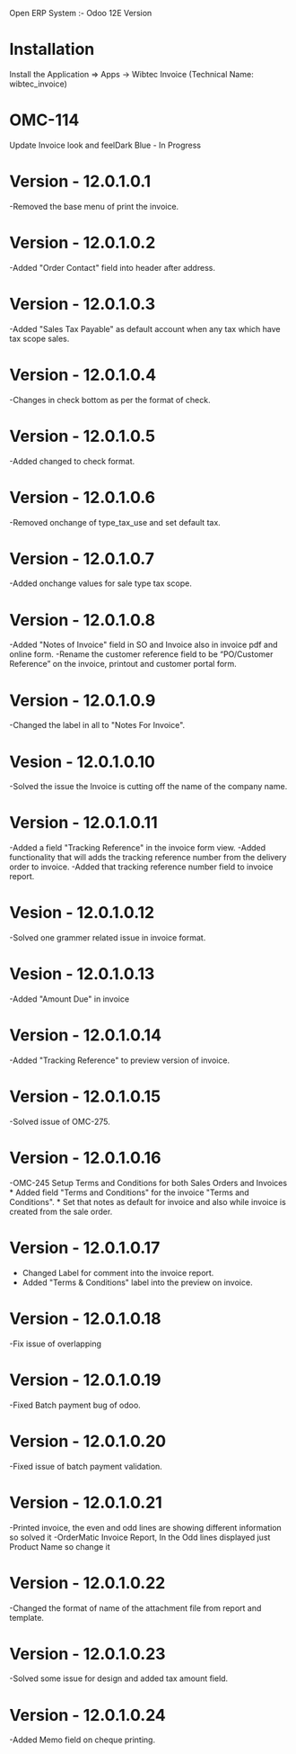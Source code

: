 Open ERP System :- Odoo 12E Version 

Installation 
============
Install the Application => Apps -> Wibtec Invoice (Technical Name: wibtec_invoice)

OMC-114 
====================
Update Invoice look and feelDark Blue - In Progress

Version - 12.0.1.0.1
=========================
-Removed the base menu of print the invoice.

Version - 12.0.1.0.2
=====================
-Added "Order Contact" field into header after address.

Version - 12.0.1.0.3
=====================
-Added "Sales Tax Payable" as default account when any tax which have tax scope sales.

Version - 12.0.1.0.4
========================
-Changes in check bottom as per the format of check.

Version - 12.0.1.0.5
=======================
-Added changed to check format.

Version - 12.0.1.0.6
=====================
-Removed onchange of type_tax_use and set default tax.

Version - 12.0.1.0.7
=====================
-Added onchange values for sale type tax scope.

Version - 12.0.1.0.8
=====================
-Added "Notes of Invoice" field in SO and Invoice also in invoice pdf and online form.
-Rename the customer reference field to be “PO/Customer Reference” on the invoice, printout and customer portal form.

Version - 12.0.1.0.9
=====================
-Changed the label in all to "Notes For Invoice".

Vesion - 12.0.1.0.10
=====================
-Solved the issue the Invoice is cutting off the name of the company name.

Version - 12.0.1.0.11
======================
-Added a field "Tracking Reference" in the invoice form view.
-Added functionality that will adds the tracking reference number from the delivery order to invoice.
-Added that tracking reference number field to invoice report.

Vesion - 12.0.1.0.12
=====================
-Solved one grammer related issue in invoice format.

Vesion - 12.0.1.0.13
=====================
-Added "Amount Due" in invoice

Version - 12.0.1.0.14
======================
-Added "Tracking Reference" to preview version of invoice.

Version - 12.0.1.0.15
======================
-Solved issue of OMC-275.

Version - 12.0.1.0.16
======================
-OMC-245 Setup Terms and Conditions for both Sales Orders and Invoices
	* Added field "Terms and Conditions" for the invoice "Terms and Conditions".
	* Set that notes as default for invoice and also while invoice is created from the sale order.

Version - 12.0.1.0.17
======================
- Changed Label for comment into the invoice report.
- Added "Terms & Conditions" label into the preview on invoice.

Version - 12.0.1.0.18
======================
-Fix issue of overlapping

Version - 12.0.1.0.19
======================
-Fixed Batch payment bug of odoo.

Version - 12.0.1.0.20
======================
-Fixed issue of batch payment validation.

Version - 12.0.1.0.21
======================
-Printed invoice, the even and odd lines are showing different information so solved it
-OrderMatic Invoice Report, In the Odd lines displayed just Product Name so change it

Version - 12.0.1.0.22
=========================
-Changed the format of name of the attachment file from report and template.

Version - 12.0.1.0.23
=========================
-Solved some issue for design and added tax amount field.

Version -  12.0.1.0.24
========================
-Added Memo field on cheque printing.
